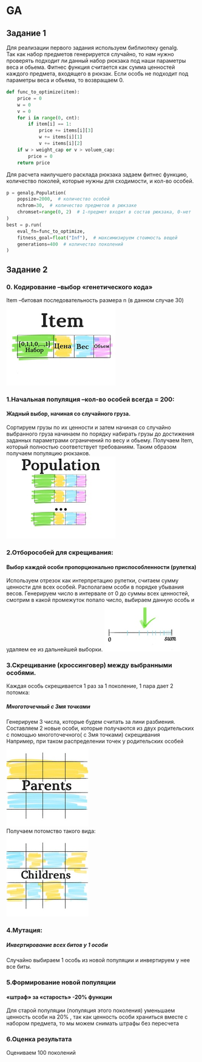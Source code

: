 # GA
## Задание 1
Для реализации первого задания используем библиотеку genalg.  
Так как набор предметов генерируется случайно, то нам нужно проверять подходит ли данный набор рюкзака под наши параметры веса и обьема.
Фитнес функция считается как сумма ценностей каждого предмета, входящего в рюкзак. Eсли особь не подходит под параметры веса и обьема, то возвращаем 0.
```python
def func_to_optimize(item):
    price = 0
    w = 0
    v = 0
    for i in range(0, cnt):
        if item[i] == 1:
            price += items[i][3]
            w += items[i][1]
            v += items[i][2]
    if w > weight_cap or v > voluem_cap:
        price = 0
    return price
```
Для расчета наилучшего расклада рюкзака задаем фитнес функцию, количество поколей, которые нужны для сходимости, и кол-во особей.
```python
p = genalg.Population(
    popsize=2000,  # количество особей
    nchrom=30,  # количество предметов в рюкзаке 
    chromset=range(0, 2)  # 1-предмет входит в состав рюкзака, 0-нет
)
best = p.run(
    eval_fn=func_to_optimize,  
    fitness_goal=float("Inf"),  # максимизируем стоимость вещей
    generations=400  # количество поколений
)
```
## Задание 2
### 0. Кодирование –выбор «генетического кода»
Item –битовая последовательность размера n (в данном случае 30)  
![Альтернативный текст](https://github.com/SmolyaninivaSofia/GA/blob/master/item.jpg)    

### 1.Начальная популяция –кол-во особей всегда = 200:
#### Жадный выбор, начиная со случайного груза.
Сортируем грузы по их ценности и затем начиная со случайно выбранного груза начинаем по порядку набирать грузы до достижения заданных параметрами ограничений по весу и обьему. Получаем Item, который полностью соответствует требованиям. Таким образом получаем популяцию рюкзаков.    
![Альтернативный текст](https://github.com/SmolyaninivaSofia/GA/blob/master/population.jpg)    

### 2.Отборособей для скрещивания:
#### Выбор каждой особи пропорционально приспособленности (рулетка)
Используем отрезок как интерпретацию рулетки, считаем сумму ценности для всех особей.
Располагаем особи в порядке убывания весов. Генерируем число в интервале от 0 до суммы всех ценностей, смотрим в какой промежуток попало число, выбираем данную особь и удаляем ее из дальнейшей выборки. 
![Альтернативный текст](https://github.com/SmolyaninivaSofia/GA/blob/master/s4TPrM09Uoc.jpg)   

### 3.Скрещивание (кроссинговер) между выбранными особями. 
Каждая особь скрещивается 1 раз за 1 поколение, 1 пара дает 2 потомка:
##### Mноготочечный с 3мя точками
Генерируем 3 числа, которые будем считать за лини разбиения. Составляем 2 новые особи, которые получаются из двух родительских с помощью многоточечного( с 3мя точками) скрещивания    
Например, при таком распределении точек у родительских особей       
![Альтернативный текст](https://github.com/SmolyaninivaSofia/GA/blob/master/parent.jpg)  
Получаем потомство такого вида:     
![Альтернативный текст](https://github.com/SmolyaninivaSofia/GA/blob/master/children.jpg)    

### 4.Мутация:
##### Инвертирование всех битов у 1 особи
Случайно выбираем 1 особь из новой популяции и инвертируем у нее все биты.

### 5.Формирование новой популяции
#### «штраф» за «старость» -20% функции 
Для старой популяции (популяция этого поколения) уменьшаем ценность особи на 20% , так как ценность особи храниться вместе с набором предмета, то мы можем снимать штрафы без пересчета

### 6.Оценка результата
Оцениваем 100 поколений
